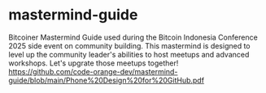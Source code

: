 # mastermind-guide
Bitcoiner Mastermind Guide used during the Bitcoin Indonesia Conference 2025 side event on community building. This mastermind is designed to level up the community leader's abilities to host meetups and advanced workshops. Let's upgrate those meetups together!
https://github.com/code-orange-dev/mastermind-guide/blob/main/Phone%20Design%20for%20GitHub.pdf
